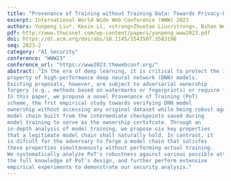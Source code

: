 ```yaml
---
title: "Provenance of Training without Training Data: Towards Privacy-Preserving DNN Model Ownership Verification"
excerpt: International World Wide Web Conference (WWW) 2023
authors: Yunpeng Liu*, Kexin Li, <strong>Zhuotao Liu</strong>, Bihan Wen, Ke Xu, Weiqiang Wang, Wenbiao Zhao, Qi Li
pdf: http://www.thucsnet.com/wp-content/papers/yunpeng_www2023.pdf
doi: https://dl.acm.org/doi/abs/10.1145/3543507.3583198
seq: 2023-2
category: "AI Security"
conference: "WWW23"
conference_url: "https://www2023.thewebconf.org/"
abstract: "In the era of deep learning, it is critical to protect the intellectual
property of high-performance deep neural network (DNN) models.
Existing proposals, however, are subject to adversarial ownership
forgery (e.g., methods based on watermarks or fngerprints) or require full access to the original training dataset for ownership verifcation (e.g., methods requiring the replay of the learning process).
In this paper, we propose a novel Provenance of Training (PoT)
scheme, the frst empirical study towards verifying DNN model
ownership without accessing any original dataset while being robust against existing attacks. At its core, PoT relies on a coherent
model chain built from the intermediate checkpoints saved during
model training to serve as the ownership certifcate. Through an
in-depth analysis of model training, we propose six key properties
that a legitimate model chain shall naturally hold. In contrast, it
is difcult for the adversary to forge a model chain that satisfes
these properties simultaneously without performing actual training.
We systematically analyze PoT's robustness against various possible attacks, including the adaptive attacks that are designed given
the full knowledge of PoT's design, and further perform extensive
empirical experiments to demonstrate our security analysis."
---
```

